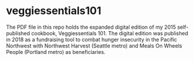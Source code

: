 # veggiessentials101
The PDF file in this repo holds the expanded digital edition of my 2015 self-published cookbook, Veggiessentials 101.
The digital edition was published in 2018 as a fundraising tool to combat hunger insecurity in the Pacific Northwest
with Northwest Harvest (Seattle metro) and Meals On Wheels People (Portland metro) as beneficiaries.
